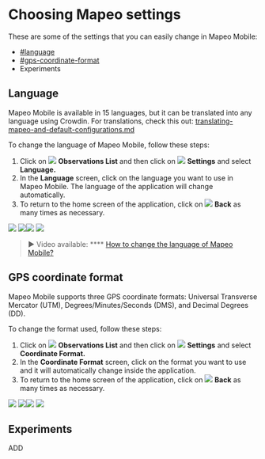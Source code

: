 # Choosing Mapeo settings

These are some of the settings that you can easily change in Mapeo Mobile:

* [#language](app-settings.md#language "mention")
* [#gps-coordinate-format](app-settings.md#gps-coordinate-format "mention")
* Experiments



## Language

Mapeo Mobile is available in 15 languages, but it can be translated into any language using Crowdin. For translations, check this out: [translating-mapeo-and-default-configurations.md](../pre-launch-deployment-preparation/translating-mapeo-and-default-configurations.md "mention")

To change the language of Mapeo Mobile, follow these steps:

1. Click on ![](<../../.gitbook/assets/app icons\_Observation-list\_GREY.png>) **Observations List** and then click on ![](<../../.gitbook/assets/app icons\_Settings.png>) **Settings** and select **Language.**
2. In the **Language** screen, click on the language you want to use in Mapeo Mobile. The language of the application will change automatically.
3. To return to the home screen of the application, click on ![](https://lh3.googleusercontent.com/dXGCl1o-AA8lucy82twJvu14gGN9H3GkAWX\_RDVIhEdIkzmVUWcxK\_k1yUz5NgIhEJPJchQLFLytvmB-Qw3jrS7uMBaCUf58G7DdYAcOKkeMto9mHSXkZfSL-RX7LbpC1sSqvrD2) **Back** as many times as necessary.

![](<../../.gitbook/assets/Home screen - Observations\_list\_button.jpg>)  ![](<../../.gitbook/assets/Observation screen-Settings button.jpg>)![](<../../.gitbook/assets/Settings screen - select Language.jpg>)  ![](<../../.gitbook/assets/Language screen.jpg>)

> **▶** Video available: **** [How to change the language of Mapeo Mobile?](https://www.youtube.com/watch?v=-hhrbi\_dvGU\&list=PLI10lL3Yr-k2MUMquVTaQxZoiQqfT\_eID\&index=5\&t=31s)

## GPS coordinate format

Mapeo Mobile supports three GPS coordinate formats: Universal Transverse Mercator (UTM), Degrees/Minutes/Seconds (DMS), and Decimal Degrees (DD).

To change the format used, follow these steps:

1. Click on ![](<../../.gitbook/assets/app icons\_Observation-list\_GREY.png>) **Observations List** and then click on ![](<../../.gitbook/assets/app icons\_Settings.png>) **Settings** and select **Coordinate Format.**
2. In the **Coordinate Format** screen, click on the format you want to use and it will automatically change inside the application.
3. To return to the home screen of the application, click on ![](https://lh3.googleusercontent.com/dXGCl1o-AA8lucy82twJvu14gGN9H3GkAWX\_RDVIhEdIkzmVUWcxK\_k1yUz5NgIhEJPJchQLFLytvmB-Qw3jrS7uMBaCUf58G7DdYAcOKkeMto9mHSXkZfSL-RX7LbpC1sSqvrD2) **Back** as many times as necessary.

![](<../../.gitbook/assets/Home screen - Observations\_list\_button.jpg>)  ![](<../../.gitbook/assets/Observation screen-Settings button.jpg>)![](<../../.gitbook/assets/Settings screen - Select Coordinate format.jpg>)  ![](<../../.gitbook/assets/Coordinate Format screen.jpg>)



## Experiments

ADD
